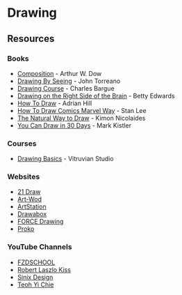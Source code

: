 # Drawing

## Resources

### Books

* [Composition](https://archive.org/details/compositionserie00dowa) - Arthur W. Dow
* [Drawing By Seeing](https://www.amazon.co.uk/dp/0810991705) - John Torreano
* [Drawing Course](https://archive.org/details/C.BargueDrawingCourse/mode/2up) - Charles Bargue
* [Drawing on the Right Side of the Brain](https://www.amazon.co.uk/Drawing-Right-Side-Brain-Creativity/dp/0285641778/) - Betty Edwards
* [How To Draw](https://www.amazon.co.uk/gp/product/0330130188/) - Adrian Hill
* [How To Draw Comics Marvel Way](https://www.amazon.co.uk/gp/product/0671530771/) - Stan Lee
* [The Natural Way to Draw](https://www.amazon.co.uk/gp/product/0395530075/) - Kimon Nicolaides
* [You Can Draw in 30 Days](https://www.amazon.co.uk/You-Can-Draw-Days-Landscapes/dp/0738212415) - Mark Kistler

### Courses

* [Drawing Basics](https://vitruvianstudio.com/course/drawing-basics/) - Vitruvian Studio

### Websites

* [21 Draw](https://www.21-draw.com)
* [Art-Wod](https://artwod.com)
* [ArtStation](https://www.artstation.com)
* [Drawabox](https://drawabox.com)
* [FORCE Drawing](https://www.drawingforce.com)
* [Proko](https://www.proko.com)

### YouTube Channels

* [FZDSCHOOL](https://www.youtube.com/user/FZDSCHOOL/videos)
* [Robert Laszlo Kiss](https://www.youtube.com/c/robertlkiss/videos)
* [Sinix Design](https://www.youtube.com/user/sinixdesign)
* [Teoh Yi Chie](https://www.youtube.com/c/TeohYiChie/videos)
